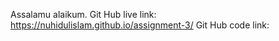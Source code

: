 Assalamu alaikum.
Git Hub live link: https://nuhidulislam.github.io/assignment-3/
Git Hub code link: 
